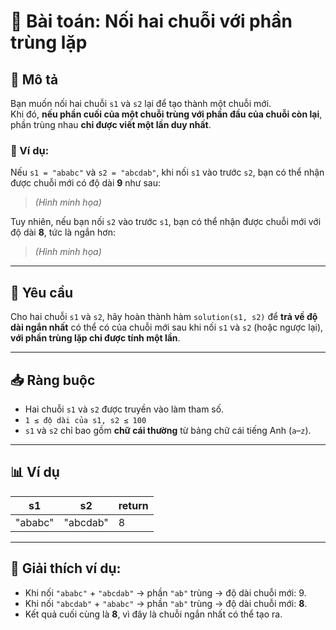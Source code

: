 # 📌 Bài toán: Nối hai chuỗi với phần trùng lặp

## 🧾 Mô tả

Bạn muốn nối hai chuỗi `s1` và `s2` lại để tạo thành một chuỗi mới.  
Khi đó, **nếu phần cuối của một chuỗi trùng với phần đầu của chuỗi còn lại**, phần trùng nhau **chỉ được viết một lần duy nhất**.

### 🧩 Ví dụ:
Nếu `s1 = "ababc"` và `s2 = "abcdab"`, khi nối `s1` vào trước `s2`, bạn có thể nhận được chuỗi mới có độ dài **9** như sau:

> *(Hình minh họa)*

Tuy nhiên, nếu bạn nối `s2` vào trước `s1`, bạn có thể nhận được chuỗi mới với độ dài **8**, tức là ngắn hơn:

> *(Hình minh họa)*

---

## 🎯 Yêu cầu

Cho hai chuỗi `s1` và `s2`, hãy hoàn thành hàm `solution(s1, s2)` để **trả về độ dài ngắn nhất** có thể có của chuỗi mới sau khi nối `s1` và `s2` (hoặc ngược lại), **với phần trùng lặp chỉ được tính một lần**.

---

## 📥 Ràng buộc

- Hai chuỗi `s1` và `s2` được truyền vào làm tham số.
- `1 ≤ độ dài của s1, s2 ≤ 100`
- `s1` và `s2` chỉ bao gồm **chữ cái thường** từ bảng chữ cái tiếng Anh (`a`–`z`).

---

## 📊 Ví dụ

| s1      | s2       | return |
|---------|----------|--------|
| "ababc" | "abcdab" | 8      |

---

## 📌 Giải thích ví dụ:

- Khi nối `"ababc"` + `"abcdab"` → phần `"ab"` trùng → độ dài chuỗi mới: 9.
- Khi nối `"abcdab"` + `"ababc"` → phần `"ab"` trùng → độ dài chuỗi mới: **8**.
- Kết quả cuối cùng là **8**, vì đây là chuỗi ngắn nhất có thể tạo ra.
